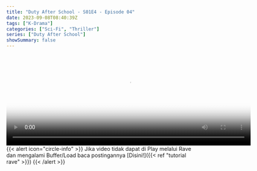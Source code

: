```yaml
---
title: "Duty After School - S01E4 - Episode 04"
date: 2023-09-08T08:40:39Z
tags: ["K-Drama"]
categories: ["Sci-Fi", "Thriller"]
series: ["Duty After School"]
showSummary: false
---
```


<video id="video-2" 
class="art-preview lazy video-js vjs-default-skin vjs-big-play-centered" 
controls preload="auto" 
width="640" 
height="240" 
poster="https://www.themoviedb.org/t/p/original/kPByE44764Hdad972h2GK301a8k.jpg" 
data-setup='{ "example_option": true, "width": "auto", "height": "auto", "techOrder": ["html5","flash"] }' 
onseeked="true"> <source src="https://kp3d-my.sharepoint.com/personal/ryoo_kp3d_onmicrosoft_com/_layouts/15/download.aspx?share=EcC5eEqrEhNKuzp22TTj8XYBy2tikiJMwgfjWvk85I2btA" type='video/mp4'>
</video>
<br>
{{< alert icon="circle-info" >}}
Jika video tidak dapat di Play melalui Rave dan mengalami Buffer/Load baca postingannya [Disini!]({{< ref "tutorial rave" >}})
{{< /alert >}}

